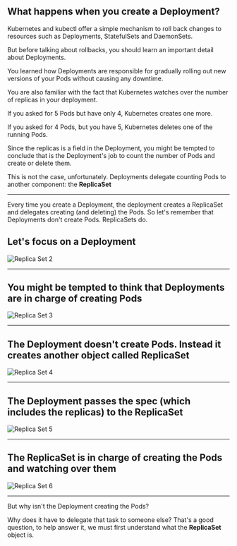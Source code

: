 ## What happens when you create a Deployment?

Kubernetes and kubectl offer a simple mechanism to roll back changes to resources such as Deployments, StatefulSets and DaemonSets.

But before talking about rollbacks, you should learn an important detail about Deployments.

You learned how Deployments are responsible for gradually rolling out new versions of your Pods without causing any downtime.

You are also familiar with the fact that Kubernetes watches over the number of replicas in your deployment.

If you asked for 5 Pods but have only 4, Kubernetes creates one more.

If you asked for 4 Pods, but you have 5, Kubernetes deletes one of the running Pods.

Since the replicas is a field in the Deployment, you might be tempted to conclude that is the Deployment's job to count the number of Pods and create or delete them.

This is not the case, unfortunately. Deployments delegate counting Pods to another component: the **ReplicaSet**

---

Every time you create a Deployment, the deployment creates a ReplicaSet and delegates creating (and deleting) the Pods. So let's remember that Deployments don't create Pods. ReplicaSets do.

## Let's focus on a Deployment
![Replica Set 2](/k8s-workshop/scenarios/session-02-core-concepts/assets/replicaset-2.png)

---

## You might be tempted to think that Deployments are in charge of creating Pods
![Replica Set 3](/k8s-workshop/scenarios/session-02-core-concepts/assets/replicaset-3.png)

---

## The Deployment doesn't create Pods. Instead it creates another object called ReplicaSet
![Replica Set 4](/k8s-workshop/scenarios/session-02-core-concepts/assets/replicaset-4.png)

---

## The Deployment passes the spec (which includes the replicas) to the ReplicaSet
![Replica Set 5](/k8s-workshop/scenarios/session-02-core-concepts/assets/replicaset-5.png)

---

## The ReplicaSet is in charge of creating the Pods and watching over them
![Replica Set 6](/k8s-workshop/scenarios/session-02-core-concepts/assets/replicaset-6.png)

---

But why isn't the Deployment creating the Pods?

Why does it have to delegate that task to someone else? That's a good question, to help answer it, we must first understand what the **ReplicaSet** object is.
